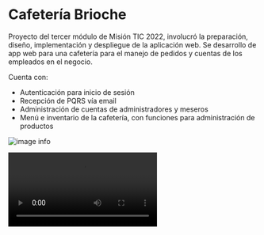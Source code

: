 # Cafetería Brioche
Proyecto del tercer módulo de Misión TIC 2022, involucró la preparación, diseño, implementación y despliegue de la aplicación web. Se desarrollo de app web para una cafetería para el manejo de pedidos y cuentas de los empleados en el negocio. 

Cuenta con:
- Autenticación para inicio de sesión
- Recepción de PQRS vía email
- Administración de cuentas de administradores y meseros
- Menú e inventario de la cafetería, con funciones para administración de productos


![image info](./results/CafeteriaBrioche1.png)


![image info](./results/CafeteriaBriocheWebApp.mp4)

